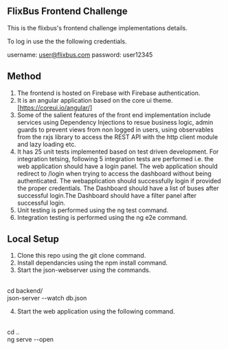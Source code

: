 ## FlixBus Frontend Challenge

This is the flixbus's frontend challenge implementations details.

To log in use the the following credentials.
<br>

username: user@flixbus.com
password: user12345

## Method

1. The frontend is hosted on Firebase with Firebase authentication.
2. It is an angular application based on the core ui theme.[https://coreui.io/angular/]
3. Some of the salient features of the front end implementation include services using Dependency Injections to resue business logic, admin guards to prevent views from non logged in users, using observables from the rxjs library to access the REST API with the http client module and lazy loading etc.
4. It has 25 unit tests implemented based on test driven development. For integration tetsing, following 5 integration tests are performed i.e. the web application should have a login panel. The web application should redirect to /login when trying to access the dashboard without being authenticated. The webapplication should successfully login if provided the proper credentials. The Dashboard should have a list of buses after successful login.The Dashboard should have a filter panel after successful login.
5. Unit testing is performed using the ng test command.
6. Integration testing is performed using the ng e2e command.

## Local Setup

1. Clone this repo using the git clone command.
2. Install dependancies using the npm install command.
3. Start the json-webserver using the commands.

<br>cd backend/
<br>json-server --watch db.json

4. Start the web application using the following command.

<br>cd ..
<br>ng serve --open
